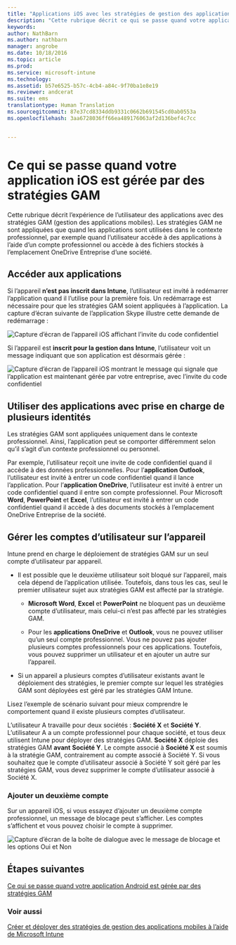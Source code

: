 ```yaml
---
title: "Applications iOS avec les stratégies de gestion des applications mobiles | Microsoft Intune"
description: "Cette rubrique décrit ce qui se passe quand votre application iOS est gérée par les stratégies de gestion des applications mobiles."
keywords: 
author: NathBarn
ms.author: nathbarn
manager: angrobe
ms.date: 10/18/2016
ms.topic: article
ms.prod: 
ms.service: microsoft-intune
ms.technology: 
ms.assetid: b57e6525-b57c-4cb4-a84c-9f70ba1e8e19
ms.reviewer: andcerat
ms.suite: ems
translationtype: Human Translation
ms.sourcegitcommit: 87e37cd8334ddb9331c0662b691545cd0ab0553a
ms.openlocfilehash: 3aa6728036ff66ea489176063af2d136bef4c7cc


---
```


# <a name="what-to-expect-when-your-ios-app-is-managed-by-mam-policies"></a>Ce qui se passe quand votre application iOS est gérée par des stratégies GAM
 Cette rubrique décrit l’expérience de l’utilisateur des applications avec des stratégies GAM (gestion des applications mobiles). Les stratégies GAM ne sont appliquées que quand les applications sont utilisées dans le contexte professionnel, par exemple quand l’utilisateur accède à des applications à l’aide d’un compte professionnel ou accède à des fichiers stockés à l’emplacement OneDrive Entreprise d’une société.

##  <a name="access-apps"></a>Accéder aux applications

Si l’appareil **n’est pas inscrit dans Intune**, l’utilisateur est invité à redémarrer l’application quand il l’utilise pour la première fois.  Un redémarrage est nécessaire pour que les stratégies GAM soient appliquées à l’application. La capture d’écran suivante de l’application Skype illustre cette demande de redémarrage :


![Capture d’écran de l’appareil iOS affichant l’invite du code confidentiel](../media/appmanagement/iOS_AppPINPrompt.png)

Si l’appareil est **inscrit pour la gestion dans Intune**, l’utilisateur voit un message indiquant que son application est désormais gérée :

![Capture d’écran de l’appareil iOS montrant le message qui signale que l’application est maintenant gérée par votre entreprise, avec l’invite du code confidentiel](../media/appmanagement/ios-managed-devices-pin-prompt.png)

##  <a name="use-apps-with-multi-identity-support"></a>Utiliser des applications avec prise en charge de plusieurs identités

Les stratégies GAM sont appliquées uniquement dans le contexte professionnel. Ainsi, l’application peut se comporter différemment selon qu’il s’agit d’un contexte professionnel ou personnel.

 Par exemple, l’utilisateur reçoit une invite de code confidentiel quand il accède à des données professionnelles. Pour l’**application Outlook**, l’utilisateur est invité à entrer un code confidentiel quand il lance l’application. Pour l’**application OneDrive**, l’utilisateur est invité à entrer un code confidentiel quand il entre son compte professionnel.  Pour Microsoft **Word**, **PowerPoint** et **Excel**, l’utilisateur est invité à entrer un code confidentiel quand il accède à des documents stockés à l’emplacement OneDrive Entreprise de la société.

##  <a name="manage-user-accounts-on-the-device"></a>Gérer les comptes d’utilisateur sur l’appareil

Intune prend en charge le déploiement de stratégies GAM sur un seul compte d’utilisateur par appareil.

* Il est possible que le deuxième utilisateur soit bloqué sur l’appareil, mais cela dépend de l’application utilisée. Toutefois, dans tous les cas, seul le premier utilisateur sujet aux stratégies GAM est affecté par la stratégie.
  * **Microsoft Word**, **Excel** et **PowerPoint** ne bloquent pas un deuxième compte d’utilisateur, mais celui-ci n’est pas affecté par les stratégies GAM.  

  * Pour les **applications OneDrive** et **Outlook**, vous ne pouvez utiliser qu’un seul compte professionnel. Vous ne pouvez pas ajouter plusieurs comptes professionnels pour ces applications. Toutefois, vous pouvez supprimer un utilisateur et en ajouter un autre sur l’appareil.

* Si un appareil a plusieurs comptes d’utilisateur existants avant le déploiement des stratégies, le premier compte sur lequel les stratégies GAM sont déployées est géré par les stratégies GAM Intune.


Lisez l’exemple de scénario suivant pour mieux comprendre le comportement quand il existe plusieurs comptes d’utilisateur.

L’utilisateur A travaille pour deux sociétés : **Société X** et **Société Y**. L’utilisateur A a un compte professionnel pour chaque société, et tous deux utilisent Intune pour déployer des stratégies GAM. **Société X** déploie des stratégies GAM **avant** **Société Y**. Le compte associé à **Société X** est soumis à la stratégie GAM, contrairement au compte associé à Société Y. Si vous souhaitez que le compte d’utilisateur associé à Société Y soit géré par les stratégies GAM, vous devez supprimer le compte d’utilisateur associé à Société X.

### <a name="add-a-second-account"></a>Ajouter un deuxième compte

Sur un appareil iOS, si vous essayez d’ajouter un deuxième compte professionnel, un message de blocage peut s’afficher. Les comptes s’affichent et vous pouvez choisir le compte à supprimer.

![Capture d’écran de la boîte de dialogue avec le message de blocage et les options Oui et Non](../media/AppManagement/iOS_SwitchUser.PNG)
## <a name="next-steps"></a>Étapes suivantes
[Ce qui se passe quand votre application Android est gérée par des stratégies GAM](user-experience-for-mam-enabled-android-apps-with-microsoft-intune.md)
### <a name="see-also"></a>Voir aussi
[Créer et déployer des stratégies de gestion des applications mobiles à l’aide de Microsoft Intune](create-and-deploy-mobile-app-management-policies-with-microsoft-intune.md)



<!--HONumber=Dec16_HO2-->


